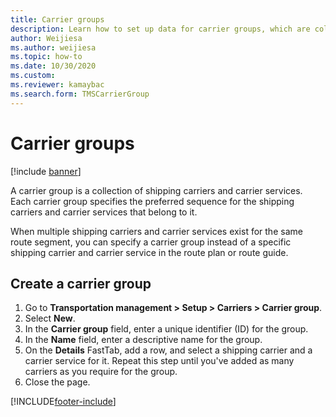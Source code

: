 ```yaml
--- 
title: Carrier groups
description: Learn how to set up data for carrier groups, which are collections of shipping carriers and carrier services, included a step-by-step process.
author: Weijiesa
ms.author: weijiesa
ms.topic: how-to
ms.date: 10/30/2020
ms.custom:
ms.reviewer: kamaybac    
ms.search.form: TMSCarrierGroup 
---
```


# Carrier groups

[!include [banner](../../includes/banner.md)]

A carrier group is a collection of shipping carriers and carrier services. Each carrier group specifies the preferred sequence for the shipping carriers and carrier services that belong to it.

When multiple shipping carriers and carrier services exist for the same route segment, you can specify a carrier group instead of a specific shipping carrier and carrier service in the route plan or route guide.

## Create a carrier group

1. Go to **Transportation management &gt; Setup &gt; Carriers &gt; Carrier group**.
1. Select **New**.
1. In the **Carrier group** field, enter a unique identifier (ID) for the group.
1. In the **Name** field, enter a descriptive name for the group.
1. On the **Details** FastTab, add a row, and select a shipping carrier and a carrier service for it. Repeat this step until you've added as many carriers as you require for the group.
1. Close the page.


[!INCLUDE[footer-include](../../../includes/footer-banner.md)]